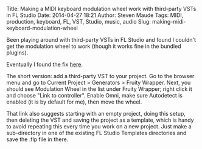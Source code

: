 Title: Making a MIDI keyboard modulation wheel work with third-party VSTs in FL Studio
Date: 2014-04-27 18:21
Author: Steven Maude
Tags: MIDI, production, keyboard, FL, VST, Studio, music, audio
Slug: making-midi-keyboard-modulation-wheel

Been playing around with third-party VSTs in FL Studio and found I
couldn't get the modulation wheel to work (though it works fine in the
bundled plugins).

<a name="more"></a>

Eventually I found the fix
[here](http://music.tutsplus.com/tutorials/quick-tip-how-to-enable-the-mod-wheel-in-fl-studio--audio-10778).

The short version: add a third-party VST to your project. Go to the
browser menu and go to Current Project \> Generators \> Fruity Wrapper.
Next, you should see Modulation Wheel in the list under Fruity Wrapper;
right click it and choose "Link to controller". Enable Omni, make sure
Autodetect is enabled (it is by default for me), then move the wheel.

That link also suggests starting with an empty project, doing this
setup, then deleting the VST and saving the project as a template, which
is handy to avoid repeating this every time you work on a new project.
Just make a sub-directory in one of the existing FL Studio Templates
directories and save the .flp file in there.

</p>

